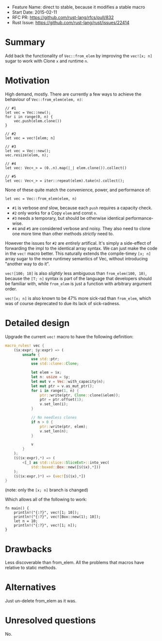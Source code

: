 - Feature Name: direct to stable, because it modifies a stable macro
- Start Date: 2015-02-11
- RFC PR: https://github.com/rust-lang/rfcs/pull/832
- Rust Issue: https://github.com/rust-lang/rust/issues/22414

# Summary

Add back the functionality of `Vec::from_elem` by improving the `vec![x; n]` sugar to work with Clone `x` and runtime `n`.

# Motivation

High demand, mostly. There are currently a few ways to achieve the behaviour of `Vec::from_elem(elem, n)`:

```
// #1
let vec = Vec::new();
for i in range(0, n) {
    vec.push(elem.clone())
}
```

```
// #2
let vec = vec![elem; n]
```

```
// #3
let vec = Vec::new();
vec.resize(elem, n);
```

```
// #4
let vec: Vec<_> = (0..n).map(|_| elem.clone()).collect()
```

```
// #5
let vec: Vec<_> = iter::repeat(elem).take(n).collect();
```

None of these quite match the convenience, power, and performance of:

```
let vec = Vec::from_elem(elem, n)
```

* `#1` is verbose *and* slow, because each `push` requires a capacity check.
* `#2` only works for a Copy `elem` and const `n`.
* `#3` needs a temporary, but should be otherwise identical performance-wise.
* `#4` and `#5` are considered verbose and noisy. They also need to clone one more
time than other methods *strictly* need to.

However the issues for `#2` are *entirely* artifical. It's simply a side-effect of
forwarding the impl to the identical array syntax. We can just make the code in the
`vec!` macro better. This naturally extends the compile-timey `[x; n]` array sugar
to the more runtimey semantics of Vec, without introducing "another way to do it".

`vec![100; 10]` is also *slightly* less ambiguous than `from_elem(100, 10)`,
because the `[T; n]` syntax is part of the language that developers should be
familiar with, while `from_elem` is just a function with arbitrary argument order.

`vec![x; n]` is also known to be 47% more sick-rad than `from_elem`, which was
of course deprecated to due its lack of sick-radness.

# Detailed design

Upgrade the current `vec!` macro to have the following definition:

```rust
macro_rules! vec {
    ($x:expr; $y:expr) => (
        unsafe {
            use std::ptr;
            use std::clone::Clone;

            let elem = $x;
            let n: usize = $y;
            let mut v = Vec::with_capacity(n);
            let mut ptr = v.as_mut_ptr();
            for i in range(1, n) {
                ptr::write(ptr, Clone::clone(&elem));
                ptr = ptr.offset(1);
                v.set_len(i);
            }

            // No needless clones
            if n > 0 {
                ptr::write(ptr, elem);
                v.set_len(n);
            }

            v
        }
    );
    ($($x:expr),*) => (
        <[_] as std::slice::SliceExt>::into_vec(
            std::boxed::Box::new([$($x),*]))
    );
    ($($x:expr,)*) => (vec![$($x),*])
}
```

(note: only the `[x; n]` branch is changed)

Which allows all of the following to work:

```
fn main() {
    println!("{:?}", vec![1; 10]);
    println!("{:?}", vec![Box::new(1); 10]);
    let n = 10;
    println!("{:?}", vec![1; n]);
}
```

# Drawbacks

Less discoverable than from_elem. All the problems that macros have relative to static methods.

# Alternatives

Just un-delete from_elem as it was.

# Unresolved questions

No.
